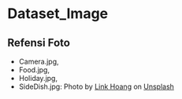 # Dataset_Image
## Refensi Foto
- Camera.jpg,
- Food.jpg,
- Holiday.jpg,
- SideDish.jpg:
Photo by <a href="https://unsplash.com/@linkhoang?utm_source=unsplash&utm_medium=referral&utm_content=creditCopyText">Link Hoang</a> on <a href="https://unsplash.com/photos/QzIpw1uy5Sc?utm_source=unsplash&utm_medium=referral&utm_content=creditCopyText">Unsplash</a>

